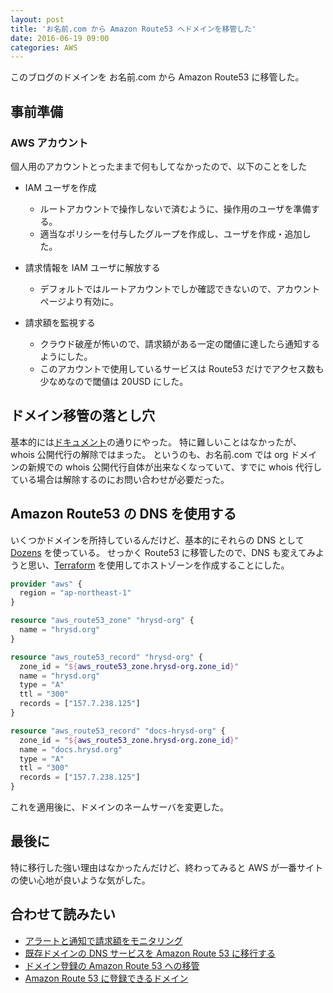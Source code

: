 ```yaml
---
layout: post
title: 'お名前.com から Amazon Route53 へドメインを移管した'
date: 2016-06-19 09:00
categories: AWS
---
```


このブログのドメインを お名前.com から Amazon Route53 に移管した。

## 事前準備

### AWS アカウント

個人用のアカウントとったままで何もしてなかったので、以下のことをした

- IAM ユーザを作成
  - ルートアカウントで操作しないで済むように、操作用のユーザを準備する。
  - 適当なポリシーを付与したグループを作成し、ユーザを作成・追加した。

- 請求情報を IAM ユーザに解放する
  - デフォルトではルートアカウントでしか確認できないので、アカウントページより有効に。

- 請求額を監視する
  - クラウド破産が怖いので、請求額がある一定の閾値に達したら通知するようにした。
  - このアカウントで使用しているサービスは Route53 だけでアクセス数も少なめなので閾値は 20USD にした。

## ドメイン移管の落とし穴

基本的には[ドキュメント](https://docs.aws.amazon.com/ja_jp/Route53/latest/DeveloperGuide/domain-transfer-to-route-53.html)の通りにやった。
特に難しいことはなかったが、whois 公開代行の解除ではまった。
というのも、お名前.com では org ドメインの新規での whois 公開代行自体が出来なくなっていて、すでに whois 代行している場合は解除するのにお問い合わせが必要だった。

## Amazon Route53 の DNS を使用する

いくつかドメインを所持しているんだけど、基本的にそれらの DNS として [Dozens](http://dozens.jp/) を使っている。
せっかく Route53 に移管したので、DNS も変えてみようと思い、[Terraform](http://terraform.io/) を使用してホストゾーンを作成することにした。

```tf
provider "aws" {
  region = "ap-northeast-1"
}

resource "aws_route53_zone" "hrysd-org" {
  name = "hrysd.org"
}

resource "aws_route53_record" "hrysd-org" {
  zone_id = "${aws_route53_zone.hrysd-org.zone_id}"
  name = "hrysd.org"
  type = "A"
  ttl = "300"
  records = ["157.7.238.125"]
}

resource "aws_route53_record" "docs-hrysd-org" {
  zone_id = "${aws_route53_zone.hrysd-org.zone_id}"
  name = "docs.hrysd.org"
  type = "A"
  ttl = "300"
  records = ["157.7.238.125"]
}
```

これを適用後に、ドメインのネームサーバを変更した。

## 最後に

特に移行した強い理由はなかったんだけど、終わってみると AWS が一番サイトの使い心地が良いような気がした。

## 合わせて読みたい

- [アラートと通知で請求額をモニタリング](https://docs.aws.amazon.com/ja_jp/awsaccountbilling/latest/aboutv2/monitor-charges.html)
- [既存ドメインの DNS サービスを Amazon Route 53 に移行する](https://docs.aws.amazon.com/ja_jp/Route53/latest/DeveloperGuide/MigratingDNS.html)
- [ドメイン登録の Amazon Route 53 への移管](https://docs.aws.amazon.com/ja_jp/Route53/latest/DeveloperGuide/domain-transfer-to-route-53.html)
- [Amazon Route 53 に登録できるドメイン](https://docs.aws.amazon.com/ja_jp/Route53/latest/DeveloperGuide/registrar-tld-list.html)
